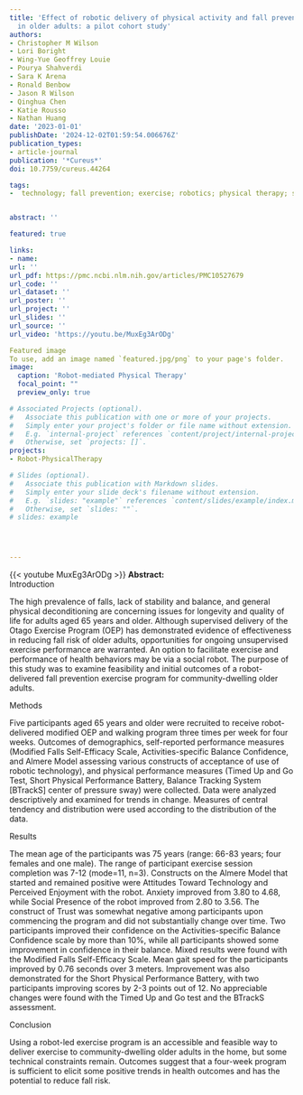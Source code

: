 ```yaml
---
title: 'Effect of robotic delivery of physical activity and fall prevention exercise
  in older adults: a pilot cohort study'
authors:
- Christopher M Wilson
- Lori Boright
- Wing-Yue Geoffrey Louie
- Pourya Shahverdi
- Sara K Arena
- Ronald Benbow
- Jason R Wilson
- Qinghua Chen
- Katie Rousso
- Nathan Huang
date: '2023-01-01'
publishDate: '2024-12-02T01:59:54.006676Z'
publication_types:
- article-journal
publication: '*Cureus*'
doi: 10.7759/cureus.44264

tags:
-  technology; fall prevention; exercise; robotics; physical therapy; social human-robot interaction


abstract: ''

featured: true

links:
- name:
url: ''
url_pdf: https://pmc.ncbi.nlm.nih.gov/articles/PMC10527679
url_code: ''
url_dataset: ''
url_poster: ''
url_project: ''
url_slides: ''
url_source: ''
url_video: 'https://youtu.be/MuxEg3ArODg'

Featured image
To use, add an image named `featured.jpg/png` to your page's folder. 
image:
  caption: 'Robot-mediated Physical Therapy'
  focal_point: ""
  preview_only: true

# Associated Projects (optional).
#   Associate this publication with one or more of your projects.
#   Simply enter your project's folder or file name without extension.
#   E.g. `internal-project` references `content/project/internal-project/index.md`.
#   Otherwise, set `projects: []`.
projects:
- Robot-PhysicalTherapy

# Slides (optional).
#   Associate this publication with Markdown slides.
#   Simply enter your slide deck's filename without extension.
#   E.g. `slides: "example"` references `content/slides/example/index.md`.
#   Otherwise, set `slides: ""`.
# slides: example




---
```

{{< youtube MuxEg3ArODg >}}
**Abstract:**  
Introduction

The high prevalence of falls, lack of stability and balance, and general physical deconditioning are concerning issues for longevity and quality of life for adults aged 65 years and older. Although supervised delivery of the Otago Exercise Program (OEP) has demonstrated evidence of effectiveness in reducing fall risk of older adults, opportunities for ongoing unsupervised exercise performance are warranted. An option to facilitate exercise and performance of health behaviors may be via a social robot. The purpose of this study was to examine feasibility and initial outcomes of a robot-delivered fall prevention exercise program for community-dwelling older adults.

Methods

Five participants aged 65 years and older were recruited to receive robot-delivered modified OEP and walking program three times per week for four weeks. Outcomes of demographics, self-reported performance measures (Modified Falls Self-Efficacy Scale, Activities-specific Balance Confidence, and Almere Model assessing various constructs of acceptance of use of robotic technology), and physical performance measures (Timed Up and Go Test, Short Physical Performance Battery, Balance Tracking System [BTrackS] center of pressure sway) were collected. Data were analyzed descriptively and examined for trends in change. Measures of central tendency and distribution were used according to the distribution of the data.

Results

The mean age of the participants was 75 years (range: 66-83 years; four females and one male). The range of participant exercise session completion was 7-12 (mode=11, n=3). Constructs on the Almere Model that started and remained positive were Attitudes Toward Technology and Perceived Enjoyment with the robot. Anxiety improved from 3.80 to 4.68, while Social Presence of the robot improved from 2.80 to 3.56. The construct of Trust was somewhat negative among participants upon commencing the program and did not substantially change over time. Two participants improved their confidence on the Activities-specific Balance Confidence scale by more than 10%, while all participants showed some improvement in confidence in their balance. Mixed results were found with the Modified Falls Self-Efficacy Scale. Mean gait speed for the participants improved by 0.76 seconds over 3 meters. Improvement was also demonstrated for the Short Physical Performance Battery, with two participants improving scores by 2-3 points out of 12. No appreciable changes were found with the Timed Up and Go test and the BTrackS assessment.

Conclusion

Using a robot-led exercise program is an accessible and feasible way to deliver exercise to community-dwelling older adults in the home, but some technical constraints remain. Outcomes suggest that a four-week program is sufficient to elicit some positive trends in health outcomes and has the potential to reduce fall risk.
